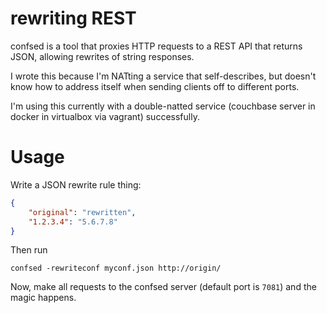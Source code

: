 # rewriting REST

confsed is a tool that proxies HTTP requests to a REST API that
returns JSON, allowing rewrites of string responses.

I wrote this because I'm NATting a service that self-describes, but
doesn't know how to address itself when sending clients off to
different ports.

I'm using this currently with a double-natted service (couchbase
server in docker in virtualbox via vagrant) successfully.

# Usage

Write a JSON rewrite rule thing:

```json
{
    "original": "rewritten",
    "1.2.3.4": "5.6.7.8"
}
```

Then run

    confsed -rewriteconf myconf.json http://origin/

Now, make all requests to the confsed server (default port is `7081`)
and the magic happens.
